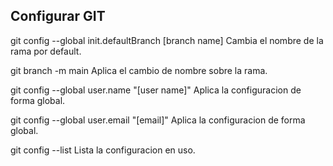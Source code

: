 ## Configurar GIT

git config --global init.defaultBranch [branch name]
    Cambia el nombre de la rama por default.

git branch -m main
    Aplica el cambio de nombre sobre la rama.

git config --global user.name "[user name]"
    Aplica la configuracion de forma global.

git config --global user.email "[email]"
    Aplica la configuracion de forma global.

git config --list
    Lista la configuracion en uso.
